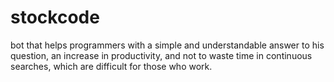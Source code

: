 # stockcode
bot that helps programmers with a simple and understandable answer to his question, an increase in productivity, and not to waste time in continuous searches, which are difficult for those who work.
